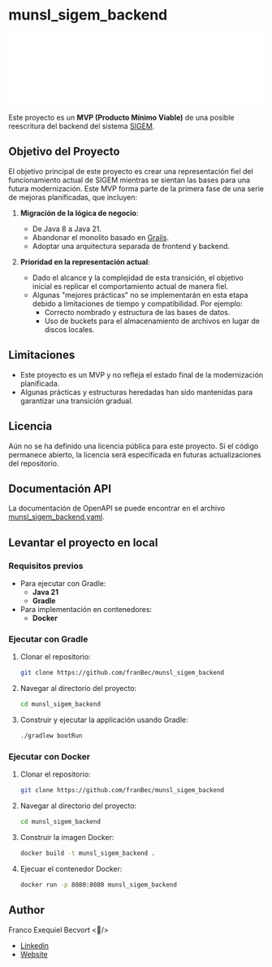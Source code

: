 # munsl_sigem_backend

![escudo municipal](/assets/escudo-municipal-blanco-2x.png)

Este proyecto es un **MVP (Producto Mínimo Viable)** de una posible reescritura del backend del sistema [SIGEM](https://sigem.sanluislaciudad.gob.ar/).

## Objetivo del Proyecto

El objetivo principal de este proyecto es crear una representación fiel del funcionamiento actual de SIGEM mientras se sientan las bases para una futura modernización. Este MVP forma parte de la primera fase de una serie de mejoras planificadas, que incluyen:

1. **Migración de la lógica de negocio**:
    - De Java 8 a Java 21.
    - Abandonar el monolito basado en [Grails](https://grails.org/).
    - Adoptar una arquitectura separada de frontend y backend.

2. **Prioridad en la representación actual**:
    - Dado el alcance y la complejidad de esta transición, el objetivo inicial es replicar el comportamiento actual de manera fiel.
    - Algunas "mejores prácticas" no se implementarán en esta etapa debido a limitaciones de tiempo y compatibilidad. Por ejemplo:
        - Correcto nombrado y estructura de las bases de datos.
        - Uso de buckets para el almacenamiento de archivos en lugar de discos locales.

## Limitaciones

- Este proyecto es un MVP y no refleja el estado final de la modernización planificada.
- Algunas prácticas y estructuras heredadas han sido mantenidas para garantizar una transición gradual.

## Licencia

Aún no se ha definido una licencia pública para este proyecto. Si el código permanece abierto, la licencia será especificada en futuras actualizaciones del repositorio.

## Documentación API
La documentación de OpenAPI se puede encontrar en el archivo [munsl_sigem_backend.yaml](https://github.com/franBec/munsl_sigem_backend/blob/main/src/main/resources/openapi/munsl_sigem_backend.yaml).

## Levantar el proyecto en local

### Requisitos previos
- Para ejecutar con Gradle:
    - **Java 21**
    - **Gradle**
- Para implementación en contenedores:
    - **Docker**

### Ejecutar con  Gradle
1. Clonar el repositorio:
    ```bash
    git clone https://github.com/franBec/munsl_sigem_backend
    ```
2. Navegar al directorio del proyecto:
    ```bash
    cd munsl_sigem_backend
    ```
3. Construir y ejecutar la applicación usando Gradle:
    ```bash
    ./gradlew bootRun
    ```

### Ejecutar con Docker
1. Clonar el repositorio:
    ```bash
    git clone https://github.com/franBec/munsl_sigem_backend
    ```
2. Navegar al directorio del proyecto:
    ```bash
    cd munsl_sigem_backend
    ```
3. Construir la imagen Docker:
    ```bash
    docker build -t munsl_sigem_backend .
    ```
4. Ejecuar el contenedor Docker:
     ```bash
     docker run -p 8080:8080 munsl_sigem_backend
     ```
## Author
Franco Exequiel Becvort <🐤/>
- [Linkedin](https://www.linkedin.com/in/franco-becvort/)
- [Website](https://pollito.dev/)
